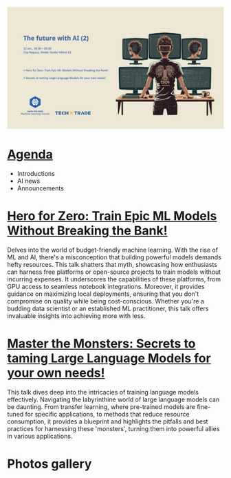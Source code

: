 ![poster.png](session_2_poster.png)

# [Agenda](agenda.pdf)

* Introductions
* AI news
* Announcements

# [Hero for Zero: Train Epic ML Models Without Breaking the Bank!](hero_for_zero.pdf)

Delves into the world of budget-friendly machine learning. With the rise of ML and AI, there's a misconception that building powerful models demands hefty resources. This talk shatters that myth, showcasing how enthusiasts can harness free platforms or open-source projects to train models without incurring expenses. It underscores the capabilities of these platforms, from GPU access to seamless notebook integrations. Moreover, it provides guidance on maximizing local deployments, ensuring that you don't compromise on quality while being cost-conscious. Whether you're a budding data scientist or an established ML practitioner, this talk offers invaluable insights into achieving more with less.



# [Master the Monsters: Secrets to taming Large Language Models for your own needs!](llama_demo.ipynb)

This talk dives deep into the intricacies of training language models effectively. Navigating the labyrinthine world of large language models can be daunting. From transfer learning, where pre-trained models are fine-tuned for specific applications, to methods that reduce resource consumption, it provides a blueprint and highlights the pitfalls and best practices for harnessing these 'monsters', turning them into powerful allies in various applications.


# Photos gallery


